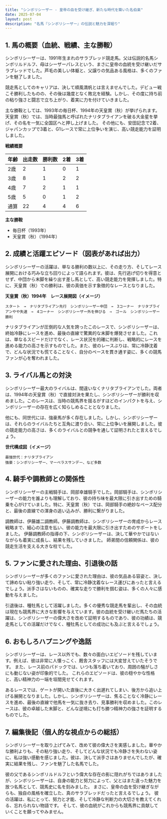 ```yaml
---
title: "シンボリシーザー - 皇帝の血を受け継ぎ、新たな時代を築いた名伯楽"
date: 2025-07-04
layout: post
description: "名馬『シンボリシーザー』の伝説と魅力を深堀り"
---
```


## 1. 馬の概要（血統、戦績、主な勝鞍）

シンボリシーザーは、1991年生まれのサラブレッド競走馬。父は伝説的名馬シンボリルドルフ、母はシーザーパレスという、まさに皇帝の血統を受け継いだサラブレッドでした。芦毛の美しい体躯と、父譲りの気品ある風格は、多くのファンを魅了しました。

競走馬としてのキャリアは、決して順風満帆とは言えませんでした。デビュー戦こそ勝利したものの、その後は幾度となく敗北を経験。しかし、その度に持ち前の粘り強さと闘志で立ち上がり、着実に力を付けていきました。

主な勝鞍としては、1993年の毎日杯、1994年の天皇賞（秋）が挙げられます。天皇賞（秋）では、当時最強馬と呼ばれたナリタブライアンを破る大金星を挙げ、その名を一気に全国区へと押し上げました。  その他にも、安田記念で2着、ジャパンカップで3着と、G1レースで常に上位争いを演じ、高い競走能力を証明しました。

**戦績概要**

| 年齢 | 出走数 | 勝利数 | 2着 | 3着 |
|---|---|---|---|---|
| 2歳 | 2 | 1 | 0 | 1 |
| 3歳 | 8 | 1 | 2 | 2 |
| 4歳 | 7 | 2 | 1 | 1 |
| 5歳 | 5 | 0 | 1 | 2 |
| 通算 | 22 | 4 | 4 | 6 |


**主な勝鞍**

* 毎日杯（1993年）
* 天皇賞（秋）（1994年）


## 2. 成績と活躍エピソード（図表があれば出力）

シンボリシーザーの活躍は、単なる勝利の数以上に、その走り方、そしてレース展開における巧みな立ち回りによって語られます。彼は、先行逃げ切りを得意とせず、中団から末脚を繰り出す差し馬として、高い競走能力を発揮しました。特に、天皇賞（秋）での勝利は、彼の真価を示す象徴的なレースとなりました。

**天皇賞（秋）1994年　レース展開図（イメージ）**

```
スタート　→　ナリタブライアン先行　シンボリシーザー中団　→　3コーナー　ナリタブライアンやや失速　→　4コーナー　シンボリシーザー外を伸びる　→　ゴール　シンボリシーザー勝利
```

ナリタブライアンが圧倒的な人気を誇ったこのレースで、シンボリシーザーは、終始冷静にレースを進め、最後の直線で驚異的な末脚を爆発させました。これは、単なるスピードだけでなく、レース状況を的確に判断し、戦略的にレースを進める能力の高さを示すものでした。また、彼のレースぶりは、常に冷静沈着で、どんな状況でも慌てることなく、自分のペースを貫き通す姿に、多くの競馬ファンが心を奪われました。


## 3. ライバル馬との対決

シンボリシーザー最大のライバルは、間違いなくナリタブライアンでした。両者は、1994年の天皇賞（秋）で直接対決を果たし、シンボリシーザーが勝利を収めました。このレースは、当時の競馬界を揺るがすほどのインパクトを与え、シンボリシーザーの存在を広く知らしめることとなりました。

他にも、同世代には、強豪馬が多く存在しました。しかし、シンボリシーザーは、それらのライバルたちと互角に渡り合い、常に上位争いを展開しました。彼の競走能力の高さは、多くのライバルとの競争を通して証明されたと言えるでしょう。

**世代構成図（イメージ）**

```
最強世代：ナリタブライアン
強豪：シンボリシーザー、マーベラスサンデー、など多数
```


## 4. 騎手や調教師との関係性

シンボリシーザーの主戦騎手は、岡部幸雄騎手でした。岡部騎手は、シンボリシーザーの能力を誰よりも理解しており、彼の持ち味を最大限に引き出すための騎乗を心がけていました。特に、天皇賞（秋）では、岡部騎手の絶妙なペース配分と、最後の直線での渾身の追い込みが、勝利に繋がりました。

調教師は、伊藤雄二調教師。伊藤調教師は、シンボリシーザーの育成からレース戦略まで、細心の注意を払い、彼の能力を最大限に引き出すためのサポートをしました。  伊藤調教師の指導の下、シンボリシーザーは、決して華やかではないながらも着実に成長し、結果を残していきました。  師弟間の信頼関係は、彼の競走生活を支える大きな柱でした。


## 5. ファンに愛された理由、引退後の話

シンボリシーザーが多くのファンに愛された理由は、彼の気品ある容姿と、決して諦めない粘り強い走り、そして、常に冷静沈着なレース運びにあったと言えるでしょう。派手さはないものの、確実な走りで勝利を掴む姿は、多くの人々に感動を与えました。

引退後は、種牡馬として活躍しました。多くの優秀な競走馬を輩出し、その血統は現在も競馬界に大きな影響を与えています。彼の血統を受け継いだ馬たちの活躍は、シンボリシーザーの偉大さを改めて証明するものであり、彼の功績は、競走馬としての活躍だけでなく、種牡馬としての成功にも及ぶと言えるでしょう。


## 6. おもしろハプニングや逸話

シンボリシーザーは、レース以外でも、数々の面白いエピソードを残しています。例えば、彼は非常に人懐っこく、厩舎スタッフには大変甘えていたそうです。  また、レース前のパドックでは、いつも落ち着いており、周囲の騒がしさにも動じない姿が印象的でした。  これらのエピソードは、彼の穏やかな性格と、高い精神力の一端を垣間見せてくれます。

あるレースでは、ゲートが開いた直後に大きく出遅れてしまい、後方から追い上げる展開となりました。しかし、シンボリシーザーは、焦ることなく冷静にレースを進め、最後の直線で他馬を一気に抜き去り、見事勝利を収めました。このレースは、彼の卓越した末脚と、どんな逆境にも打ち勝つ精神力の強さを証明するものでした。


## 7. 編集後記（個人的な視点からの総括）

シンボリシーザーを取り上げてみて、改めて彼の偉大さを実感しました。華やかな勝利よりも、その粘り強い走り、そしてどんな状況でも冷静さを失わない姿に、私は強い感動を感じました。彼は、決して派手さはありませんでしたが、確実に結果を残し、ファンを魅了した名馬でした。

彼の父であるシンボリルドルフという偉大な存在の影に隠れがちではありましたが、シンボリシーザーは、自身の能力と努力によって、父とはまた違った魅力を放つ名馬として、競馬史に名を刻みました。  まさに、皇帝の血を受け継ぎながらも、独自の風格を確立した、真のサラブレッドだったと言えるでしょう。  彼の活躍は、私にとって、努力と才能、そして冷静な判断力の大切さを教えてくれる、忘れられない物語です。  そして、彼の血統がこれからも競馬界に貢献していくことを願ってやみません。
